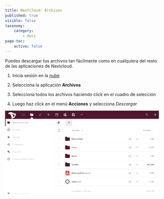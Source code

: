 ```yaml
---
title: Nextcloud: Archivos
published: true
visible: false
taxonomy:
    category:
        - docs
page-toc:
    active: false
---
```


Puedes descargar tus archivos tan fácilmente como en cualquiera del resto de las aplicaciones de Nextcloud.

1. Inicia sesión en la [nube](https://cloud.disroot.org)

2. Selecciona la aplicación **Archivos**

3. Selecciona todos los archivos haciendo click en el cuadro de selección

4. Luego haz click en el menú **Acciones** y selecciona *Descargar*

![](es/files_app.gif)
